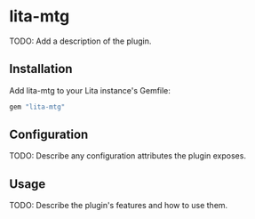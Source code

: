 # lita-mtg

TODO: Add a description of the plugin.

## Installation

Add lita-mtg to your Lita instance's Gemfile:

``` ruby
gem "lita-mtg"
```

## Configuration

TODO: Describe any configuration attributes the plugin exposes.

## Usage

TODO: Describe the plugin's features and how to use them.
